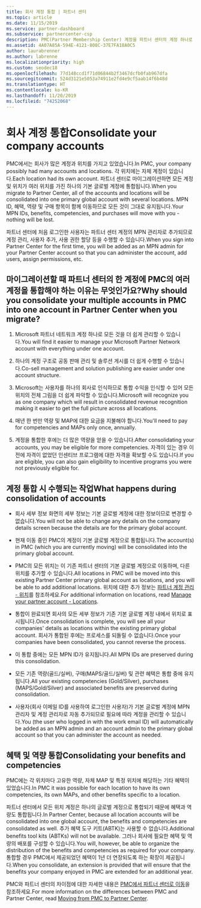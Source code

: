 ```yaml
---
title: 회사 계정 통합 | 파트너 센터
ms.topic: article
ms.date: 11/15/2019
ms.service: partner-dashboard
ms.subservice: partnercenter-csp
description: PMC(Partner Membership Center) 계정을 파트너 센터의 계정 하나로 통합하는 방법에 대해 알아봅니다. PMC에서 파트너 센터로 마이그레이션할 때입니다.
ms.assetid: 4A07A85A-594E-4121-808C-37E7FA18A0C5
author: laurabrenner
ms.author: labrenne
ms.localizationpriority: high
ms.custom: seodec18
ms.openlocfilehash: 77d148ccd1f71d06844b2f3467dcfb0fab967dfa
ms.sourcegitcommit: 524d3121e5053a74911e2fd4e9cf5aab14f6b48d
ms.translationtype: HT
ms.contentlocale: ko-KR
ms.lasthandoff: 11/20/2019
ms.locfileid: "74252068"
---
```

# <a name="consolidate-your-company-accounts"></a><span data-ttu-id="58c4f-104">회사 계정 통합</span><span class="sxs-lookup"><span data-stu-id="58c4f-104">Consolidate your company accounts</span></span>

<span data-ttu-id="58c4f-105">PMC에서는 회사가 많은 계정과 위치를 가지고 있었습니다.</span><span class="sxs-lookup"><span data-stu-id="58c4f-105">In PMC, your company possibly had many accounts and locations.</span></span> <span data-ttu-id="58c4f-106">각 위치에는 자체 계정이 있습니다.</span><span class="sxs-lookup"><span data-stu-id="58c4f-106">Each location had its own account.</span></span> <span data-ttu-id="58c4f-107">파트너 센터로 마이그레이션하면 모든 계정 및 위치가 여러 위치를 가진 하나의 기본 글로벌 계정에 통합됩니다.</span><span class="sxs-lookup"><span data-stu-id="58c4f-107">When you migrate to Partner Center, all of the accounts and locations will be consolidated into one primary global account with several locations.</span></span> <span data-ttu-id="58c4f-108">MPN ID, 혜택, 역량 및 구매 항목이 함께 이동하므로 모든 것이 그대로 유지됩니다.</span><span class="sxs-lookup"><span data-stu-id="58c4f-108">Your MPN IDs, benefits, competencies, and purchases will move with you - nothing will be lost.</span></span> 

<span data-ttu-id="58c4f-109">파트너 센터에 처음 로그인한 사용자는 파트너 센터 계정의 MPN 관리자로 추가되므로 계정 관리, 사용자 추가, 사용 권한 할당 등을 수행할 수 있습니다.</span><span class="sxs-lookup"><span data-stu-id="58c4f-109">When you sign into Partner Center for the first time, you will be added as an MPN admin for your Partner Center account so that you can administer the account, add users, assign permissions, etc.</span></span> 

## <a name="why-should-you-consolidate-your-multiple-accounts-in-pmc-into-one-account-in-partner-center-when-you-migrate"></a><span data-ttu-id="58c4f-110">마이그레이션할 때 파트너 센터의 한 계정에 PMC의 여러 계정을 통합해야 하는 이유는 무엇인가요?</span><span class="sxs-lookup"><span data-stu-id="58c4f-110">Why should you consolidate your multiple accounts in PMC into one account in Partner Center when you migrate?</span></span>

1. <span data-ttu-id="58c4f-111">Microsoft 파트너 네트워크 계정 하나로 모든 것을 더 쉽게 관리할 수 있습니다.</span><span class="sxs-lookup"><span data-stu-id="58c4f-111">You will find it easier to manage your Microsoft Partner Network account with everything under one account.</span></span>

2. <span data-ttu-id="58c4f-112">하나의 계정 구조로 공동 판매 관리 및 솔루션 게시를 더 쉽게 수행할 수 있습니다.</span><span class="sxs-lookup"><span data-stu-id="58c4f-112">Co-sell management and solution publishing are easier under one account structure.</span></span>

3. <span data-ttu-id="58c4f-113">Microsoft는 사용자를 하나의 회사로 인식하므로 통합 수익을 인식할 수 있어 모든 위치의 전체 그림을 더 쉽게 파악할 수 있습니다.</span><span class="sxs-lookup"><span data-stu-id="58c4f-113">Microsoft will recognize you as one company which will result in consolidated revenue recognition making it easier to get the full picture across all locations.</span></span>  

4. <span data-ttu-id="58c4f-114">매년 한 번만 역량 및 MAP에 대한 요금을 지불해야 합니다.</span><span class="sxs-lookup"><span data-stu-id="58c4f-114">You'll need to pay for competencies and MAPs only once, annually.</span></span>

5. <span data-ttu-id="58c4f-115">계정을 통합한 후에는 더 많은 역량을 얻을 수 있습니다.</span><span class="sxs-lookup"><span data-stu-id="58c4f-115">After consolidating your accounts, you may be eligible for more competencies.</span></span> <span data-ttu-id="58c4f-116">자격이 있는 경우 이전에 자격이 없었던 인센티브 프로그램에 대한 자격을 확보할 수도 있습니다.</span><span class="sxs-lookup"><span data-stu-id="58c4f-116">If you are eligible, you can also gain eligibility to incentive programs you were not previously eligible for.</span></span>


## <a name="what-happens-during-consolidation-of-accounts"></a><span data-ttu-id="58c4f-117">계정 통합 시 수행되는 작업</span><span class="sxs-lookup"><span data-stu-id="58c4f-117">What happens during consolidation of accounts</span></span>

- <span data-ttu-id="58c4f-118">회사 세부 정보 화면의 세부 정보는 기본 글로벌 계정에 대한 정보이므로 변경할 수 없습니다.</span><span class="sxs-lookup"><span data-stu-id="58c4f-118">You will not be able to change any details on the company details screen because the details are for the primary global account.</span></span> 

- <span data-ttu-id="58c4f-119">현재 이동 중인 PMC의 계정이 기본 글로벌 계정으로 통합됩니다.</span><span class="sxs-lookup"><span data-stu-id="58c4f-119">The account(s) in PMC (which you are currently moving) will be consolidated into the primary global account.</span></span> 

- <span data-ttu-id="58c4f-120">PMC의 모든 위치는 이 기존 파트너 센터의 기본 글로벌 계정으로 이동하며, 다른 위치를 추가할 수 있습니다.</span><span class="sxs-lookup"><span data-stu-id="58c4f-120">All locations in PMC will be moved into this existing Partner Center primary global account as locations, and you will be able to add additional locations.</span></span> <span data-ttu-id="58c4f-121">위치에 대한 추가 정보는 [파트너 계정 관리 - 위치](manage-locations.md)를 참조하세요.</span><span class="sxs-lookup"><span data-stu-id="58c4f-121">For additional information on locations, read  [Manage your partner account - Locations](manage-locations.md).</span></span>

- <span data-ttu-id="58c4f-122">통합이 완료되면 회사의 모든 세부 정보가 기존 기본 글로벌 계정 내에서 위치로 표시됩니다.</span><span class="sxs-lookup"><span data-stu-id="58c4f-122">Once consolidation is complete, you will see all your companies' details as locations within the existing primary global account.</span></span> <span data-ttu-id="58c4f-123">회사가 통합된 후에는 프로세스를 되돌릴 수 없습니다.</span><span class="sxs-lookup"><span data-stu-id="58c4f-123">Once your companies have been consolidated, you cannot reverse the process.</span></span>

- <span data-ttu-id="58c4f-124">이 통합 중에는 모든 MPN ID가 유지됩니다.</span><span class="sxs-lookup"><span data-stu-id="58c4f-124">All MPN IDs are preserved during this consolidation.</span></span>

- <span data-ttu-id="58c4f-125">모든 기존 역량(골드/실버), 구매(MAPS/골드/실버) 및 관련 혜택은 통합 중에 유지됩니다.</span><span class="sxs-lookup"><span data-stu-id="58c4f-125">All your existing competencies (Gold/Silver), purchases (MAPS/Gold/Silver) and associated benefits are preserved during consolidation.</span></span>

- <span data-ttu-id="58c4f-126">사용자(회사 이메일 ID를 사용하여 로그인한 사용자)가 기본 글로벌 계정에 MPN 관리자 및 계정 관리자로 자동 추가되므로 필요에 따라 계정을 관리할 수 있습니다.</span><span class="sxs-lookup"><span data-stu-id="58c4f-126">You (the user who logged in with the work email ID) will automatically be added as an MPN admin and an account admin to the primary global account so that you can administer the account as needed.</span></span> 


## <a name="consolidating-your-benefits-and-competencies"></a><span data-ttu-id="58c4f-127">혜택 및 역량 통합</span><span class="sxs-lookup"><span data-stu-id="58c4f-127">Consolidating your benefits and competencies</span></span>

<span data-ttu-id="58c4f-128">PMC에는 각 위치마다 고유한 역량, 자체 MAP 및 특정 위치에 해당하는 기타 혜택이 있었습니다.</span><span class="sxs-lookup"><span data-stu-id="58c4f-128">In PMC it was possible for each location to have its own competencies, its own MAPs, and other benefits specific to a location.</span></span>

<span data-ttu-id="58c4f-129">파트너 센터에서 모든 위치 계정은 하나의 글로벌 계정으로 통합되기 때문에 혜택과 역량도 통합됩니다.</span><span class="sxs-lookup"><span data-stu-id="58c4f-129">In Partner Center, because all location accounts will be consolidated into one global account, the benefits and competencies are consolidated as well.</span></span> <span data-ttu-id="58c4f-130">추가 혜택 도구 키트(ABTK)는 사용할 수 없습니다.</span><span class="sxs-lookup"><span data-stu-id="58c4f-130">Additional benefits tool kits (ABTKs) will not be available.</span></span> <span data-ttu-id="58c4f-131">그러나 회사에 필요한 혜택 및 역량의 배포를 구성할 수 있습니다.</span><span class="sxs-lookup"><span data-stu-id="58c4f-131">You will, however, be able to organize the distribution of the benefits and competencies as required for your company.</span></span> <span data-ttu-id="58c4f-132">통합할 경우 PMC에서 제공되었던 혜택이 1년 더 연장되도록 하는 확장이 제공됩니다.</span><span class="sxs-lookup"><span data-stu-id="58c4f-132">When you consolidate, an extension is provided that will ensure that the benefits your company enjoyed in PMC are extended for an additional year.</span></span>

<span data-ttu-id="58c4f-133">PMC와 파트너 센터의 차이점에 대한 자세한 내용은 [PMC에서 파트너 센터로 이동](guide-to-migration.md)을 참조하세요.</span><span class="sxs-lookup"><span data-stu-id="58c4f-133">For more information on the differences between PMC and Partner Center, read [Moving from PMC to Partner Center](guide-to-migration.md).</span></span>

